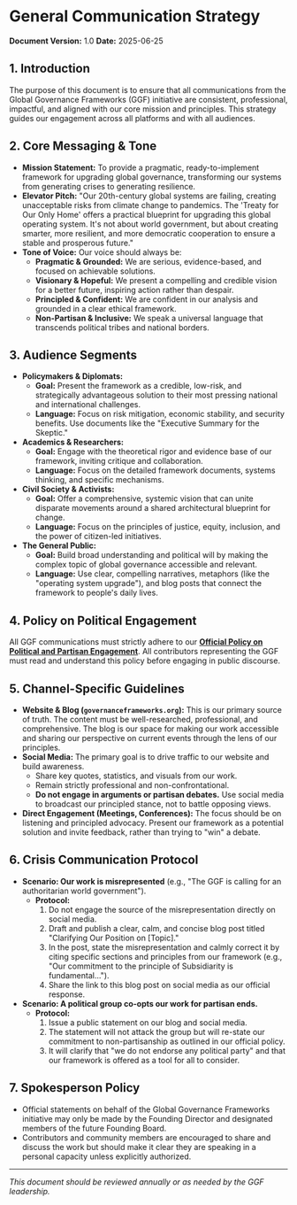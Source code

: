 # General Communication Strategy

**Document Version:** 1.0
**Date:** 2025-06-25

## 1. Introduction

The purpose of this document is to ensure that all communications from the Global Governance Frameworks (GGF) initiative are consistent, professional, impactful, and aligned with our core mission and principles. This strategy guides our engagement across all platforms and with all audiences.

## 2. Core Messaging & Tone

* **Mission Statement:** To provide a pragmatic, ready-to-implement framework for upgrading global governance, transforming our systems from generating crises to generating resilience.
* **Elevator Pitch:** "Our 20th-century global systems are failing, creating unacceptable risks from climate change to pandemics. The 'Treaty for Our Only Home' offers a practical blueprint for upgrading this global operating system. It's not about world government, but about creating smarter, more resilient, and more democratic cooperation to ensure a stable and prosperous future."
* **Tone of Voice:** Our voice should always be:
    * **Pragmatic & Grounded:** We are serious, evidence-based, and focused on achievable solutions.
    * **Visionary & Hopeful:** We present a compelling and credible vision for a better future, inspiring action rather than despair.
    * **Principled & Confident:** We are confident in our analysis and grounded in a clear ethical framework.
    * **Non-Partisan & Inclusive:** We speak a universal language that transcends political tribes and national borders.

## 3. Audience Segments

* **Policymakers & Diplomats:**
    * **Goal:** Present the framework as a credible, low-risk, and strategically advantageous solution to their most pressing national and international challenges.
    * **Language:** Focus on risk mitigation, economic stability, and security benefits. Use documents like the "Executive Summary for the Skeptic."
* **Academics & Researchers:**
    * **Goal:** Engage with the theoretical rigor and evidence base of our framework, inviting critique and collaboration.
    * **Language:** Focus on the detailed framework documents, systems thinking, and specific mechanisms.
* **Civil Society & Activists:**
    * **Goal:** Offer a comprehensive, systemic vision that can unite disparate movements around a shared architectural blueprint for change.
    * **Language:** Focus on the principles of justice, equity, inclusion, and the power of citizen-led initiatives.
* **The General Public:**
    * **Goal:** Build broad understanding and political will by making the complex topic of global governance accessible and relevant.
    * **Language:** Use clear, compelling narratives, metaphors (like the "operating system upgrade"), and blog posts that connect the framework to people's daily lives.

## 4. Policy on Political Engagement

All GGF communications must strictly adhere to our **[Official Policy on Political and Partisan Engagement](/docs/communication/policy-on-politics.md)**. All contributors representing the GGF must read and understand this policy before engaging in public discourse.

## 5. Channel-Specific Guidelines

* **Website & Blog (`governanceframeworks.org`):** This is our primary source of truth. The content must be well-researched, professional, and comprehensive. The blog is our space for making our work accessible and sharing our perspective on current events through the lens of our principles.
* **Social Media:** The primary goal is to drive traffic to our website and build awareness.
    * Share key quotes, statistics, and visuals from our work.
    * Remain strictly professional and non-confrontational.
    * **Do not engage in arguments or partisan debates.** Use social media to broadcast our principled stance, not to battle opposing views.
* **Direct Engagement (Meetings, Conferences):** The focus should be on listening and principled advocacy. Present our framework as a potential solution and invite feedback, rather than trying to "win" a debate.

## 6. Crisis Communication Protocol

* **Scenario: Our work is misrepresented** (e.g., "The GGF is calling for an authoritarian world government").
    * **Protocol:**
        1.  Do not engage the source of the misrepresentation directly on social media.
        2.  Draft and publish a clear, calm, and concise blog post titled "Clarifying Our Position on [Topic]."
        3.  In the post, state the misrepresentation and calmly correct it by citing specific sections and principles from our framework (e.g., "Our commitment to the principle of Subsidiarity is fundamental...").
        4.  Share the link to this blog post on social media as our official response.
* **Scenario: A political group co-opts our work for partisan ends.**
    * **Protocol:**
        1.  Issue a public statement on our blog and social media.
        2.  The statement will not attack the group but will re-state our commitment to non-partisanship as outlined in our official policy.
        3.  It will clarify that "we do not endorse any political party" and that our framework is offered as a tool for all to consider.

## 7. Spokesperson Policy

* Official statements on behalf of the Global Governance Frameworks initiative may only be made by the Founding Director and designated members of the future Founding Board.
* Contributors and community members are encouraged to share and discuss the work but should make it clear they are speaking in a personal capacity unless explicitly authorized.

---
*This document should be reviewed annually or as needed by the GGF leadership.*
